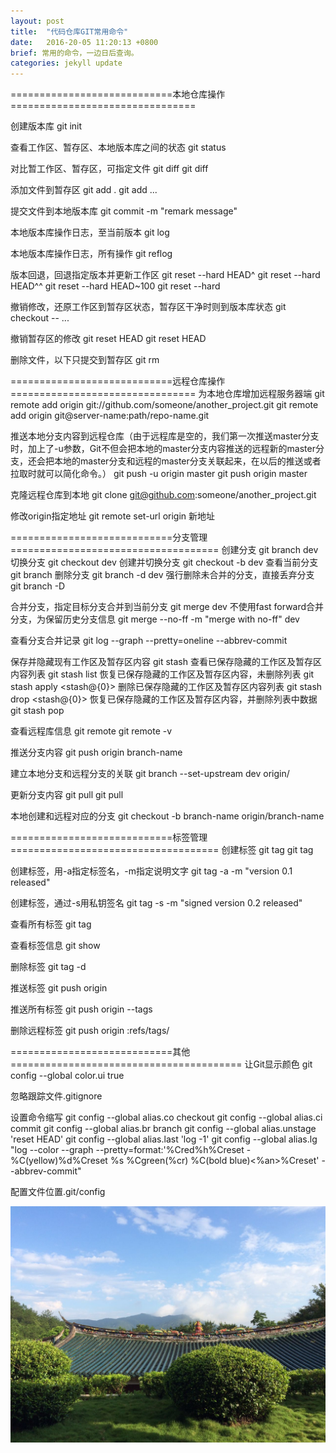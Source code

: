 ```yaml
---
layout: post
title:  "代码仓库GIT常用命令"
date:   2016-20-05 11:20:13 +0800
brief: 常用的命令，一边日后查询。
categories: jekyll update
---
```


============================本地仓库操作================================


创建版本库
git init

查看工作区、暂存区、本地版本库之间的状态
git status

对比暂工作区、暂存区，可指定文件
git diff
git diff <file>

添加文件到暂存区
git add .
git add <file>...

提交文件到本地版本库
git commit -m "remark message"

本地版本库操作日志，至当前版本
git log

本地版本库操作日志，所有操作
git reflog

版本回退，回退指定版本并更新工作区
git reset --hard HEAD^
git reset --hard HEAD^^
git reset --hard HEAD~100
git reset --hard <commit id>

撤销修改，还原工作区到暂存区状态，暂存区干净时则到版本库状态
git checkout -- <file>...

撤销暂存区的修改
git reset HEAD
git reset HEAD <file>

删除文件，以下只提交到暂存区
git rm <file>

============================远程仓库操作================================
为本地仓库增加远程服务器端
git remote add origin git://github.com/someone/another_project.git
git remote add origin git@server-name:path/repo-name.git

推送本地分支内容到远程仓库（由于远程库是空的，我们第一次推送master分支时，加上了-u参数，Git不但会把本地的master分支内容推送的远程新的master分支，还会把本地的master分支和远程的master分支关联起来，在以后的推送或者拉取时就可以简化命令。）
git push -u origin master
git push origin master

克隆远程仓库到本地
git clone git@github.com:someone/another_project.git

修改origin指定地址
git remote set-url origin 新地址

============================分支管理====================================
创建分支
git branch dev
切换分支
git checkout dev
创建并切换分支
git checkout -b dev
查看当前分支
git branch
删除分支
git branch -d dev
强行删除未合并的分支，直接丢弃分支
git branch -D <name>

合并分支，指定目标分支合并到当前分支
git merge dev
不使用fast forward合并分支，为保留历史分支信息
git merge --no-ff -m "merge with no-ff" dev

查看分支合并记录
git log --graph --pretty=oneline --abbrev-commit

保存并隐藏现有工作区及暂存区内容
git stash
查看已保存隐藏的工作区及暂存区内容列表
git stash list
恢复已保存隐藏的工作区及暂存区内容，未删除列表
git stash apply <stash@{0}>
删除已保存隐藏的工作区及暂存区内容列表
git stash drop <stash@{0}>
恢复已保存隐藏的工作区及暂存区内容，并删除列表中数据
git stash pop

查看远程库信息
git remote
git remote -v

推送分支内容
git push origin branch-name

建立本地分支和远程分支的关联
git branch --set-upstream dev origin/<branch>

更新分支内容
git pull
git pull <remote> <branch>

本地创建和远程对应的分支
git checkout -b branch-name origin/branch-name

============================标签管理====================================
创建标签
git tag <tagname>
git tag <tagname> <commit id>

创建标签，用-a指定标签名，-m指定说明文字
git tag -a <tagname> -m "version 0.1 released" <commit id>

创建标签，通过-s用私钥签名
git tag -s <tagname> -m "signed version 0.2 released" <commit id>

查看所有标签
git tag

查看标签信息
git show <tagname>

删除标签
git tag -d <tagname>

推送标签
git push origin <tagname>

推送所有标签
git push origin --tags

删除远程标签
git push origin :refs/tags/<tagname>

============================其他========================================
让Git显示颜色
git config --global color.ui true

忽略跟踪文件.gitignore

设置命令缩写
git config --global alias.co checkout
git config --global alias.ci commit
git config --global alias.br branch
git config --global alias.unstage 'reset HEAD'
git config --global alias.last 'log -1'
git config --global alias.lg "log --color --graph --pretty=format:'%Cred%h%Creset -%C(yellow)%d%Creset %s %Cgreen(%cr) %C(bold blue)<%an>%Creset' --abbrev-commit"

配置文件位置.git/config

<!-- ![有帮助的截图]({{ site.url }}/ress/123.jpg) -->

![有帮助的截图](/res/21.pic.jpg)